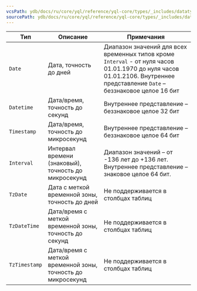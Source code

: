 ```yaml
---
vcsPath: ydb/docs/ru/core/yql/reference/yql-core/types/_includes/datatypes_primitive_datetime.md
sourcePath: ydb/docs/ru/core/yql/reference/yql-core/types/_includes/datatypes_primitive_datetime.md
---
```

Тип | Описание | Примечания
----- | ----- | -----
`Date` | Дата, точность до дней | Диапазон значений для всех временных типов кроме `Interval` - от нуля часов 01.01.1970 до нуля часов 01.01.2106. Внутреннее представление `Date` – беззнаковое целое 16 бит  | 
`Datetime` | Дата/время, точность до секунд | Внутреннее представление – беззнаковое целое 32 бит |
`Timestamp` | Дата/время, точность до микросекунд | Внутреннее представление – беззнаковое целое 64 бит |
`Interval` | Интервал времени (знаковый), точность до микросекунд | Диапазон значений – от -136 лет до +136 лет. Внутреннее представление – знаковое целое 64 бит. 
`TzDate` | Дата с меткой временной зоны, точность до дней | Не поддерживается в столбцах таблиц
`TzDateTime` | Дата/время с меткой временной зоны, точность до секунд | Не поддерживается в столбцах таблиц
`TzTimestamp` | Дата/время с меткой временной зоны, точность до микросекунд | Не поддерживается в столбцах таблиц